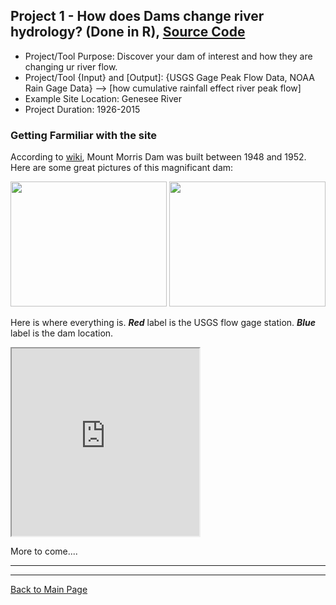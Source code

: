 ## Project 1 - How does Dams change river hydrology? (Done in R), [Source Code](https://gp86041.github.io/gepuprojects.github.io/project1_files/project1.R)


- Project/Tool Purpose: Discover your dam of interest and how they are changing ur river flow.
- Project/Tool {Input} and [Output]: {USGS Gage Peak Flow Data, NOAA Rain Gage Data} --> [how cumulative rainfall effect river peak flow]
- Example Site Location: Genesee River
- Project Duration: 1926-2015

### Getting Farmiliar with the site

According to [wiki](https://en.wikipedia.org/wiki/Mount_Morris_Dam), Mount Morris Dam was built between 1948 and 1952. Here are some great pictures of this magnificant dam:


<img src="https://gp86041.github.io/gepuprojects.github.io/project1_files/Mount_Morris_Dam_pic1.jpg" height="200" width="250">
<img src="https://gp86041.github.io/gepuprojects.github.io/project1_files/mt-morris-dam-crossing_pic2.jpg" height="200" width="250">

Here is where everything is. **_Red_** label is the USGS flow gage station. **_Blue_** label is the dam location.

<iframe src="https://www.google.com/maps/d/u/0/embed?mid=1V3AqSlnYUAsSHSV4Pq100ZS-TYQ" width="300" height="300"></iframe>



More to come....

---
---
[Back to Main Page](https://gp86041.github.io/gepuprojects.github.io/)

